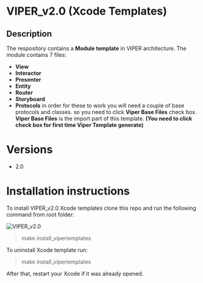 # VIPER_v2.0 (Xcode Templates)

## Description
The respository contains a **Module template** in VIPER architecture. The module contains 7 files:
* **View**
* **Interactor**
* **Presenter**
* **Entity**
* **Router**
* **Storyboard**
* **Protocols**
in order for these to work you will need a couple of base protocols and classes. so you need to click **Viper Base Files** check box.
**Viper Base Files** is the import part of this template. **(You need to click check box for first time Viper Template generate)**

# Versions
* 2.0

# Installation instructions

To install VIPER_v2.0 Xcode templates clone this repo and run the following command from root folder:

![VIPER_v2.0](/images/viper_install_guide.jpg.gif "VIPER_v2.0")

> make install_vipertemplates

To uninstall Xcode template run:

> make install_vipertemplates

After that, restart your Xcode if it was already opened.


